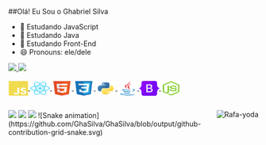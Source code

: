 ##Olá! Eu Sou o Ghabriel Silva

- 🔭 Estudando JavaScript
- 🌱 Estudando Java
- 👯 Estudando Front-End
- 😄 Pronouns: ele/dele

<link href="https://cdn.jsdelivr.net/npm/bootstrap@5.1.1/dist/css/bootstrap.min.css" rel="stylesheet" integrity="sha384-F3w7mX95PdgyTmZZMECAngseQB83DfGTowi0iMjiWaeVhAn4FJkqJByhZMI3AhiU" crossorigin="anonymous">

 <div>
  <a href="https://github.com/GhaSilva">
  <img height="180em" src="https://github-readme-stats.vercel.app/api?username=GhaSilva&show_icons=true&theme=dark&include_all_commits=true&count_private=true"/>
  <img height="180em" src="https://github-readme-stats.vercel.app/api/top-langs/?username=GhaSilva&layout=compact&langs_count=7&theme=dark"/>
</div>
  
</div>
<div style="display: inline_block"><br>
  <img align="center" alt="Rafa-Js" height="30" width="40" src="https://raw.githubusercontent.com/devicons/devicon/master/icons/javascript/javascript-plain.svg">
  <img align="center" alt="Rafa-Ts" height="30" width="40" src="https://raw.githubusercontent.com/devicons/devicon/master/icons/react/react-original.svg">
  <img align="center" alt="Rafa-HTML" height="30" width="40" src="https://raw.githubusercontent.com/devicons/devicon/master/icons/html5/html5-original.svg">
  <img align="center" alt="Rafa-CSS" height="30" width="40" src="https://raw.githubusercontent.com/devicons/devicon/master/icons/css3/css3-original.svg">
  <img align="center" alt="Rafa-Python" height="30" width="40" src="https://raw.githubusercontent.com/devicons/devicon/master/icons/python/python-original.svg">
   <img align="center"  alt="Rafa-Java" height="30" width="40"
src="https://raw.githubusercontent.com/devicons/devicon/master/icons/java/java-original.svg">
    <img align="center" height="30" width="40"
src="https://raw.githubusercontent.com/devicons/devicon/master/icons/bootstrap/bootstrap-original.svg">
     <img align="center" height="30" width="40"
src="https://raw.githubusercontent.com/devicons/devicon/master/icons/nodejs/nodejs-original.svg">

  ##
  
  <div> 
  <a href="https://www.instagram.com/ghabriel_com_h/" target="_blank"><img src="https://img.shields.io/badge/-Instagram-%23E4405F?style=for-the-badge&logo=instagram&logoColor=white" target="_blank"></a>
  <a href = "gmail:ghabrielwinicius0@gmail.com"><img src="https://img.shields.io/badge/-Gmail-%23333?style=for-the-badge&logo=gmail&logoColor=white" target="_blank"></a>
  <a href="https://www.linkedin.com/in/ghabriel-silva/" target="_blank"><img src="https://img.shields.io/badge/-LinkedIn-%230077B5?style=for-the-badge&logo=linkedin&logoColor=white" target="_blank"></a> 
 
  <img  height="180em" align="right" alt="Rafa-yoda" src="https://c.tenor.com/eRwdyxU7MEAAAAAC/shokugeki-no.gif">
  ![Snake animation](https://github.com/GhaSilva/GhaSilva/blob/output/github-contribution-grid-snake.svg)
 
</div>
  

</div>
